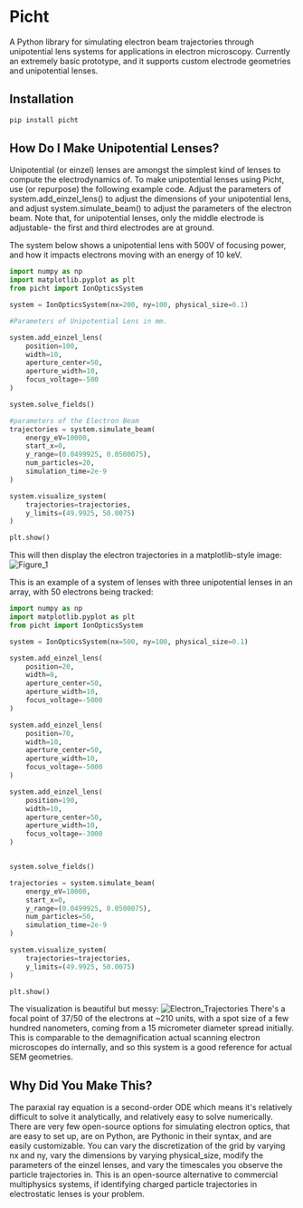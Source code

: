 # Picht

A Python library for simulating electron beam trajectories through unipotential lens systems for applications in electron microscopy. Currently an extremely basic prototype, and it supports custom electrode geometries and unipotential lenses.

## Installation

```bash
pip install picht
```

## How Do I Make Unipotential Lenses?

Unipotential (or einzel) lenses are amongst the simplest kind of lenses to compute the electrodynamics of. To make unipotential lenses using Picht, use (or repurpose) the following example code. Adjust the parameters of system.add_einzel_lens() to adjust the dimensions of your unipotential lens, and adjust system.simulate_beam() to adjust the parameters of the electron beam. Note that, for unipotential lenses, only the middle electrode is adjustable- the first and third electrodes are at ground. 

The system below shows a unipotential lens with 500V of focusing power, and how it impacts electrons moving with an energy of 10 keV.

```python
import numpy as np
import matplotlib.pyplot as plt
from picht import IonOpticsSystem

system = IonOpticsSystem(nx=200, ny=100, physical_size=0.1)

#Parameters of Unipotential Lens in mm.

system.add_einzel_lens(
    position=100, 
    width=10, 
    aperture_center=50, 
    aperture_width=10, 
    focus_voltage=-500
)

system.solve_fields()

#parameters of the Electron Beam
trajectories = system.simulate_beam(
    energy_eV=10000,
    start_x=0,
    y_range=(0.0499925, 0.0500075),
    num_particles=20,
    simulation_time=2e-9
)

system.visualize_system(
    trajectories=trajectories,
    y_limits=(49.9925, 50.0075)
)

plt.show()
```

This will then display the electron trajectories in a matplotlib-style image:
![Figure_1](https://github.com/user-attachments/assets/4cf887fa-c9cb-4e6a-9aec-a8a68c11b858)

This is an example of a system of lenses with three unipotential lenses in an array, with 50 electrons being tracked:
```python
import numpy as np
import matplotlib.pyplot as plt
from picht import IonOpticsSystem

system = IonOpticsSystem(nx=500, ny=100, physical_size=0.1)

system.add_einzel_lens(
    position=20, 
    width=8, 
    aperture_center=50, 
    aperture_width=10, 
    focus_voltage=-5000
)

system.add_einzel_lens(
    position=70, 
    width=10, 
    aperture_center=50, 
    aperture_width=10, 
    focus_voltage=-5000
)

system.add_einzel_lens(
    position=190, 
    width=10, 
    aperture_center=50, 
    aperture_width=10, 
    focus_voltage=-3000
)


system.solve_fields()

trajectories = system.simulate_beam(
    energy_eV=10000,
    start_x=0,
    y_range=(0.0499925, 0.0500075),
    num_particles=50,
    simulation_time=2e-9
)

system.visualize_system(
    trajectories=trajectories,
    y_limits=(49.9925, 50.0075)
)

plt.show()
```

The visualization is beautiful but messy:
![Electron_Trajectories](https://github.com/user-attachments/assets/f28a61a5-0051-45fb-8708-e2f6baca8c5a)
There's a focal point of 37/50 of the electrons at ~210 units, with a spot size of a few hundred nanometers, coming from a 15 micrometer diameter spread initially. This is comparable to the demagnification actual scanning electron microscopes do internally, and so this system is a good reference for actual SEM geometries. 

## Why Did You Make This?

The paraxial ray equation is a second-order ODE which means it's relatively difficult to solve it analytically, and relatively easy to solve numerically. There are very few open-source options for simulating electron optics, that are easy to set up, are on Python, are Pythonic in their syntax, and are easily customizable. You can vary the discretization of the grid by varying nx and ny, vary the dimensions by varying physical_size, modify the parameters of the einzel lenses, and vary the timescales you observe the particle trajectories in. This is an open-source alternative to commercial multiphysics systems, if identifying charged particle trajectories in electrostatic lenses is your problem.
